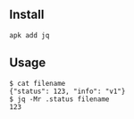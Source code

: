 ## Install
```
apk add jq
```


## Usage
```
$ cat filename
{"status": 123, "info": "v1"}
$ jq -Mr .status filename
123
```
